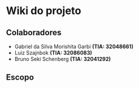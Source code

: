 # Wiki do projeto

## Colaboradores
- Gabriel da Silva Morishita Garbi **(TIA: 32048661)**
- Luiz Szajnbok **(TIA: 32086083)**
- Bruno Seki Schenberg **(TIA: 32041292)**

## Escopo

